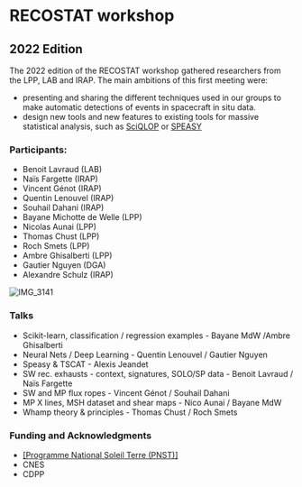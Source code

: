 # RECOSTAT workshop

## 2022 Edition

The 2022 edition of the RECOSTAT workshop gathered researchers from the LPP, LAB and IRAP. The main ambitions of this first meeting were:

- presenting and sharing the different techniques used in our groups to make automatic detections of events in spacecraft in situ data.
- design new tools and new features to existing tools for massive statistical analysis, such as [SciQLOP](https://github.com/SciQLop/sciqlop) or [SPEASY](https://github.com/SciQLop/speasy)

### Participants:

- Benoit Lavraud (LAB)
- Naïs Fargette (IRAP)
- Vincent Génot (IRAP)
- Quentin Lenouvel (IRAP)
- Souhail Dahani (IRAP)
- Bayane Michotte de Welle (LPP)
- Nicolas Aunai (LPP)
- Thomas Chust (LPP)
- Roch Smets (LPP)
- Ambre Ghisalberti (LPP)
- Gautier Nguyen (DGA)
- Alexandre Schulz (IRAP)

![IMG_3141](https://github.com/RecoStat/.github/assets/3200931/3925234b-6a46-40ec-a418-4ac66ea2025f)


### Talks

- Scikit-learn, classification / regression examples - Bayane MdW /Ambre Ghisalberti
- Neural Nets / Deep Learning - Quentin Lenouvel / Gautier Nguyen
- Speasy & TSCAT - Alexis Jeandet
- SW rec. exhausts - context, signatures, SOLO/SP data - Benoit Lavraud / Naïs Fargette
- SW and MP flux ropes - Vincent Génot / Souhail Dahani
- MP X lines, MSH dataset and shear maps - Nico Aunai / Bayane MdW
- Whamp theory & principles - Thomas Chust / Roch Smets


### Funding and Acknowledgments

- [[Programme National Soleil Terre (PNST)]](https://pnst.ias.u-psud.fr/fr/accueil)
- CNES
- CDPP

